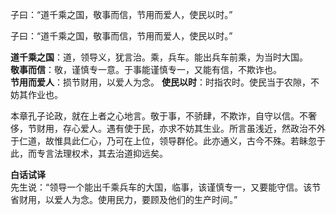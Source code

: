 子曰：“道千乘之国，敬事而信，节用而爱人，使民以时。”

子曰：“道千乘之国，敬事而信，节用而爱人，使民以时。”

**道千乘之国**：道，领导义，犹言治。乘，兵车。能出兵车前乘，为当时大国。  
**敬事而信**：敬，谨慎专一意。于事能谨慎专一，又能有信，不欺诈也。  
**节用而爱人**：损节财用，以爱人为念。
**使民以时**：时指农时。使民当于农隙，不妨其作业也。  

本章孔子论政，就在上者之心地言。敬于事，不骄肆，不欺诈，自守以信。不奢侈，节财用，存心爱人。遇有使于民，亦求不妨其生业。所言虽浅近，然政治不外于仁道，故惟具此仁心，乃可在上位，领导群伦。此亦通义，古今不殊。若眛忽于此，而专言法理权术，其去治道抑远矣。

**白话试译**   
先生说：“领导一个能出千乘兵车的大国，临事，该谨慎专一，又要能守信。该节省财用，以爱人为念。使用民力，要顾及他们的生产时间。”
